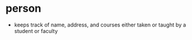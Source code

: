 # person
- keeps track of name, address, and courses either taken or taught by a student or faculty 
